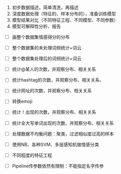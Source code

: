 1. 初步数据描述，简单清洗，再描述
2. 深度数据处理（特征的、样本分布的），准备训练模型
3. 模型结果对比（不同特征工程、不同模型、不同参数）
4. 模型可解释性分析、报告


- [ ] 画整个数据集情感得分的分布
- [ ] 整个数据集的未处理词频统计+词云
- [ ] 整个数据集处理后的词频统计+词云


- [ ] 统计@某人的次数，并观察分布、相关关系
- [ ] 统计hashtag的次数，并观察分布、相关关系、
- [ ] 统计网址的次数，并观察分布、相关关系
- [ ] 转换emoji
- [ ] 统计！出现的次数，并观察分布、相关关系
- [ ] 统计全大写单词出现的次数，并观察分布、相关关系


- [ ] 处理数据不均衡问题：聚类，过滤相似度过高的样本


- [ ] 使用NB、各种SVM、多层感知机做情感分类
- [ ] 不同程度的特征工程


- [ ] Pipeline传参数依然有限制：不能指定名字传参